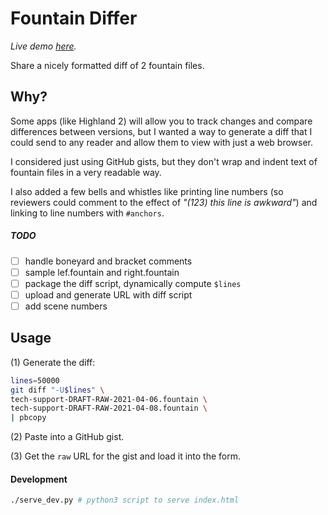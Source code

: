 # Fountain Differ

*Live demo [here](https://kortina.nyc/fountain-differ/).*

Share a nicely formatted diff of 2 fountain files.

## Why?

Some apps (like Highland 2) will allow you to track changes and compare differences between versions, but I wanted a way to generate a diff that I could send to any reader and allow them to view with just a web browser.

I considered just using GitHub gists, but they don't wrap and indent text of fountain files in a very readable way.

I also added a few bells and whistles like printing line numbers (so reviewers could comment to the effect of *"(123) this line is awkward"*) and linking to line numbers with `#anchors`.

##### TODO

- [ ] handle boneyard and bracket comments
- [ ] sample lef.fountain and right.fountain
- [ ] package the diff script, dynamically compute `$lines`
- [ ] upload and generate URL with diff script
- [ ] add scene numbers

## Usage

(1) Generate the diff:

```sh
lines=50000
git diff "-U$lines" \
tech-support-DRAFT-RAW-2021-04-06.fountain \
tech-support-DRAFT-RAW-2021-04-08.fountain \
| pbcopy
```

(2) Paste into a GitHub gist.

(3) Get the `raw` URL for the gist and load it into the form.


#### Development

```sh
./serve_dev.py # python3 script to serve index.html
```